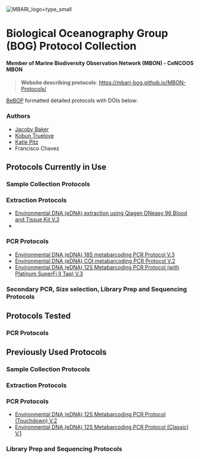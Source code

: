 
![MBARI_logo+type_small](https://github.com/user-attachments/assets/f7a9e1ee-ae95-4de6-9994-e10a59999c9e)

# Biological Oceanography Group (BOG) Protocol Collection

#### Member of Marine Biodiversity Observation Network (MBON) - CeNCOOS MBON

> **Website describing protocols**: https://mbari-bog.github.io/MBON-Protocols/

[BeBOP](https://github.com/BeBOP-OBON) formatted detailed protocols with DOIs below:

### Authors
- [Jacoby Baker](https://github.com/JacobyBaker)
- [Kobun Truelove](https://github.com/natetruelove)
- [Katie Pitz](https://github.com/kpitz)
- Francisco Chavez

## Protocols Currently in Use

### Sample Collection Protocols

### Extraction Protocols
- [Environmental DNA (eDNA) extraction using Qiagen DNeasy 96 Blood and Tissue Kit V.3](https://github.com/MBARI-BOG/MBARI-BOG-QiagenDNeasy96-BT-DNA-Extraction-Protocol/blob/main/QiagenDNeasy96-DNA-Extraction-Protocol.md)
- 

### PCR Protocols
- [Environmental DNA (eDNA) 18S metabarcoding PCR Protocol V.3](https://github.com/MBARI-BOG/MBARI-BOG-18Sv9-metabarcoding-pcr-protocol/blob/main/MBARI-BOG-18Sv9-metabarcoding-pcr-protocol.md)
- [Environmental DNA (eDNA) COI metabarcoding PCR Protocol V.2](https://github.com/MBARI-BOG/MBARI-BOG-COI-metabarcoding-pcr-protocol/blob/main/MBARI-BOG-COI-metabarcoding-pcr-protocol.md)
- [Environmental DNA (eDNA) 12S Metabarcoding PCR Protocol (with Platinum SuperFi II Taq) V.3](https://github.com/MBARI-BOG/MBARI-BOG-12S-superfiII-metabarcoding-pcr-protocol/blob/main/MBARI-BOG-12S-superfiII-metabarcoding-pcr-protocol.md)

### Secondary PCR, Size selection, Library Prep and Sequencing Protocols

## Protocols Tested

### PCR Protocols

## Previously Used Protocols

### Sample Collection Protocols

### Extraction Protocols

### PCR Protocols
- [Environmental DNA (eDNA) 12S Metabarcoding PCR Protocol (Touchdown) V.2](https://github.com/MBARI-BOG/MBARI-BOG-12S-touchdown-metabarcoding-pcr-protocol/blob/main/MBARI-BOG-12S-touchdown-metabarcoding-pcr-protocol.md)
- [Environmental DNA (eDNA) 12S Metabarcoding PCR Protocol (Classic) V.1](https://github.com/MBARI-BOG/MBARI-BOG-12S-classic-metabarcoding-pcr-protocol/blob/main/MBARI-BOG-12S-classic-metabarcoding-pcr-protocol.md)

### Library Prep and Sequencing Protocols

